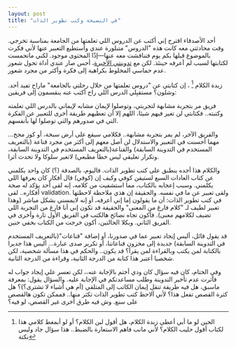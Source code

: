 ```yaml
---
layout: post
title: "في النصيحة وكتب تطوير الذات"
---
```


أحد الأصدقاء اقترح إني أكتب عن الدروس اللي تعلمتها من الجامعة بمناسبة تخرجي. وقت محادثتي معه كانت هذه "الدروس" متبلورة عندي وأستطيع التعبير عنها لأني فكرت بالموضوع قبلها بكم يوم فتناقشت معه عنها—إذًا المحتوى موجود. لكني ماتحمست لكتابتها لسبب لم أعرفه حينئذ. لكن مع [تدوينتي الأخيرة](https://althukairm.github.io/2020/01/25/levelsofunderstanding.html)، أحس صار عندي أداة تحول شعور عدم حماسي المخلوط بكراهية إلى فكرة وأكثر من مجرد شعور. 

زبدة الكلام [^1] ، إن كتابتي عن "دروس تعلمتها من خلال رحلتي بالجامعة" ماراح تفيد أحد. وشلون؟ مستقبِلي الدرس اللي راح أكتب عنه ينقسمون إلى فريقين:

فريق مر بتجربة مشابهة لتجربتي، وتوصلوا لإيمان مشابه لإيماني بالدرس اللي تعلمته وكتبته.. فكتابتي لن تغير فيهم شيئا، اللهم إلا أن تعطيهم طريقة أخرى للتعبير عن الفكرة التي في صدورهم والتي توصلوا لها بأنفسهم. 

والفريق الآخر، لم يمر بتجربة مشابهة.. فكلامي سيقع على أرض سبخة، أو كوز مجخ... مهما أحسنت في التعبير والاستدلال لن أصل معهم إلى أكثر من مجرد قناعة (بالتعريف المستخدم في التدوينة السابقة) والقناعة(بالتعريف المستخدم في التدوينة السابقة، وتكرار تعليقي ليس خطأ مطبعي) لاتغير سلوكا ولا تحدث أثرا.

والكلام هذا أجده ينطبق على كتب تطوير الذات. فاليوم، بالصدفة (؟) كان واحد يكلمني عن كتاب العادات السبع لستيفن كوفي وكيف إن (كوفي) قال أفكار كان يعرفها اللي يكلمني. وسبب إعجابه بالكتاب، مما استشفيت من كلامه، إنه لقى أحد يؤكد له صحة أفكاره.. لقى validation. ولقى تعبير عن ما في نفسه. والحقيقة إن هذي ملاحظة لاحظتها في كتب تطوير الذات: أن ما يقولون إما إني أعرفه، أو إنه لايمسني بشكل مباشر (وهذا تعبير لطيف لـ "كلام فارغ من المعنى" والحقيقة قد تكون إني أنا فارغ من التجربة اللي تضيف لكلامهم معنى). فأكون تجاه نصائح هالكتب في الفريق الأول تارة وأخرى في الفريق الثاني. وبكلا الحالتين، أكون خرجت من الكتاب بخفي حنين.

قد يقول قائل، أليس إيجاد تعبير عما في صدورنا، أو إضافة "قناعات"(بالتعريف المستخدم في التدوينة السابقة) جديدة إلى مخزون قناعاتنا، أو تكرير صدى عبارة... أليس هذا جديرا بالكتابة لمن يكتب وبالقراءة لمن يقرأ؟ قد يكون.. والحكم في هذا مسألة شخصية، لكن شخصيا أعتبر هذا كتابة من الدرجة الثانية، وقراءة من الدرجة الثانية.

وفي الختام، كان فيه سؤال كان ودي أختم بالإجابة عنه،، لكن تعسر علي إيجاد جواب له فآثرت عدم تأخير التدوينة وطلب مساعدتكم في الإجابة عليه. والسؤال يقول: بمعرفة ماسبق، هل فيه طريقة تنقل إيمان الكاتب إلى المتلقي (أم هي أشياء لا تشترى؟)؟ هل كثرة القصص تفعل هذا؟ لأني ألاحظ كتب تطوير الذات تكثر منها.. فممكن تكون هالقصص على سنع. وش فيه طرق أخرى غير القصص، لو فيه؟

[^1]: الحين لو ما أبي أعطي زبدة الكلام، هل أقول لبن الكلام؟ أو لو أبمغط كلامي هذا لكتاب أقول حليب الكلام؟ لأني مانب فاهم الاستعارة بالضبط.. هذا سؤال جاد وليس نكتة
